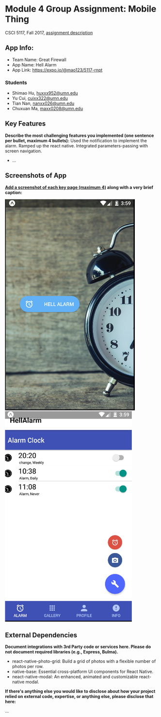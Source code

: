 # Module 4 Group Assignment: Mobile Thing

CSCI 5117, Fall 2017, [assignment description](https://docs.google.com/document/d/1lYgnikooJgHZmLtAzKe1yTFgR7Czz9MGSXuQzl-s3R0)

## App Info:

* Team Name: Great Firewall
* App Name: Hell Alarm
* App Link: https://expo.io/@mao123/5117-rnpt

### Students

* Shimao Hu, huxxx952@umn.edu
* Yu Cui, cuixx322@umn.edu
* Tian Nan, nanxx026@umn.edu
* Chuxuan Ma, maxx0208@umn.edu


## Key Features

**Describe the most challenging features you implemented
(one sentence per bullet, maximum 4 bullets):**
Used the notification to implement the alarm.
Ramped up the react native.
Integrated parameters-passing with screen navigation.
* ...


## Screenshots of App

**[Add a screenshot of each key page (maximum 4)](https://stackoverflow.com/questions/10189356/how-to-add-screenshot-to-readmes-in-github-repository)
along with a very brief caption:**

![Alt text](pic1.png?raw=true "Optional Title")
![Alt text](pic2.png?raw=true "Optional Title")


## External Dependencies

**Document integrations with 3rd Party code or services here.
Please do not document required libraries (e.g., Express, Bulma).**

* react-native-photo-grid: Build a grid of photos with a flexible number of photos per row.
* native-base: Essential cross-platform UI components for React Native.
* neact-native-modal: An enhanced, animated and customizable react-native modal.

**If there's anything else you would like to disclose about how your project
relied on external code, expertise, or anything else, please disclose that
here:**

...
